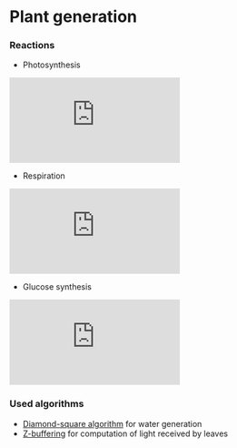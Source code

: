 # Plant generation

### Reactions
* Photosynthesis

![](http://www.sciweavers.org/tex2img.php?eq=6CO_2%2B6H_2O%2B%5Ctext%7Blight%20energy%7D%5Clongrightarrow%20C_6H_%7B12%7DO_6%2B6O_2&bc=White&fc=Black&im=jpg&fs=12&ff=arev&edit=0)


* Respiration

![](http://www.sciweavers.org/tex2img.php?eq=C_6H_%7B12%7DO_6%2B6O_2%5Clongrightarrow6H_2O%2B6CO_2%2B%5Ctext%7Benergy%7D&bc=White&fc=Black&im=jpg&fs=12&ff=arev&edit=0)


* Glucose synthesis

![](http://www.sciweavers.org/tex2img.php?eq=nC_6H_%7B12%7DO_6%5Clongrightarrow%20%28C_6H_%7B10%7DO_5%29_n%2BnH_2O&bc=White&fc=Black&im=jpg&fs=12&ff=arev&edit=0)

### Used algorithms
* [Diamond-square algorithm](https://en.wikipedia.org/wiki/Diamond-square_algorithm) for water generation
* [Z-buffering](https://en.wikipedia.org/wiki/Shadow_mapping#Algorithm_overview) for computation of light received by leaves